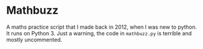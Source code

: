 # Mathbuzz

A maths practice script that I made back in 2012, when I was new to python. It runs on Python 3. Just a warning, the code in `mathbuzz.py` is terrible and mostly uncommented.